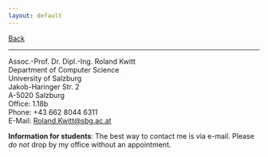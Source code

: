 ```yaml
---
layout: default
---
```


<link href="//maxcdn.bootstrapcdn.com/font-awesome/4.2.0/css/font-awesome.min.css" rel="stylesheet">

<a href="./"><i class='fa fa-arrow-left'></i> Back</a>

* * *

Assoc.-Prof. Dr. Dipl.-Ing. Roland Kwitt        
Department of Computer Science    
University of Salzburg    
Jakob-Haringer Str. 2  
A-5020 Salzburg  
Office: 1.18b    
Phone: +43 662 8044 6311  
E-Mail: <Roland.Kwitt@sbg.ac.at>  

**Information for students**: The best way to contact me is via e-mail. Please *do not*
drop by my office without an appointment.
